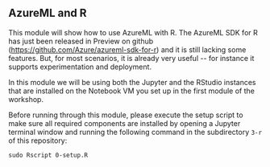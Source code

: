<!-- #region -->
## AzureML and R

This module will show how to use AzureML with R. The AzureML SDK for R has just been released in Preview on github (https://github.com/Azure/azureml-sdk-for-r) and it is still lacking some features. But, for most scenarios, it is already very useful -- for instance it supports experimentation and deployment.

In this module we will be using both the Jupyter and the RStudio instances that are installed on the Notebook VM you set up in the first module of the workshop. 

Before running through this module, please execute the setup script to make sure all required components are installed by opening a Jupyter terminal window and running the following command in the subdirectory `3-r` of this repository:

```
sudo Rscript 0-setup.R
```


<!-- #endregion -->



